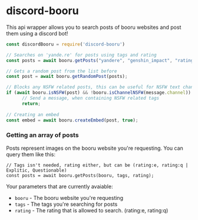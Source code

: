 # discord-booru

This api wrapper allows you to search posts of booru websites and post them using a discord bot!

```js
const discordBooru = require('discord-booru')

// Searches on 'yande.re' for posts using tags and rating
const posts = await booru.getPosts("yandere", "genshin_impact", "rating:s");

// Gets a random post from the list before
const post = await booru.getRandomPost(posts);

// Blocks any NSFW related posts, this can be useful for NSFW text channels.
if (await booru.isNSFW(post) && !booru.isChannelNSFW(message.channel))
      // Send a message, when containing NSFW related tags
      return;
      
// Creating an embed
const embed = await booru.createEmbed(post, true);
```

### Getting an array of posts

Posts represent images on the booru website you're requesting. You can query them like this:

```
// Tags isn't needed, rating either, but can be (rating:e, rating:q | Explitic, Questionable)
const posts = await booru.getPosts(booru, tags, rating);
```

Your parameters that are currently avaiable:

* `booru` - The booru website you're requesting
* `tags` - The tags you're searching for posts
* `rating` - The rating that is allowed to search. (rating:e, rating:q)
